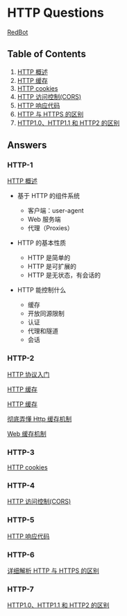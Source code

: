 # HTTP Questions

[RedBot](https://redbot.org/)

## Table of Contents

1.  [HTTP 概述](#http-1)
1.  [HTTP 缓存](#http-2)
1.  [HTTP cookies](#http-3)
1.  [HTTP 访问控制(CORS)](#http-4)
1.  [HTTP 响应代码](#http-5)
1.  [HTTP 与 HTTPS 的区别](#http-6)
1.  [HTTP1.0、HTTP1.1 和 HTTP2 的区别](#http-7)

## Answers

### HTTP-1

[HTTP 概述](https://developer.mozilla.org/zh-CN/docs/Web/HTTP/Overview)

- 基于 HTTP 的组件系统

  - 客户端：user-agent
  - Web 服务端
  - 代理（Proxies）

- HTTP 的基本性质

  - HTTP 是简单的
  - HTTP 是可扩展的
  - HTTP 是无状态，有会话的

- HTTP 能控制什么
  - 缓存
  - 开放同源限制
  - 认证
  - 代理和隧道
  - 会话

### HTTP-2

[HTTP 协议入门](http://www.ruanyifeng.com/blog/2016/08/http.html)

[HTTP 缓存](https://developer.mozilla.org/zh-CN/docs/Web/HTTP/Caching_FAQ)

[HTTP 缓存](https://developers.google.com/web/fundamentals/performance/optimizing-content-efficiency/http-caching?hl=zh-cn)

[彻底弄懂 Http 缓存机制](https://zhuanlan.zhihu.com/p/24467558)

[Web 缓存机制](http://www.alloyteam.com/2012/03/web-cache-1-web-cache-overview/)

### HTTP-3

[HTTP cookies](https://developer.mozilla.org/zh-CN/docs/Web/HTTP/Cookies)

### HTTP-4

[HTTP 访问控制(CORS)](https://developer.mozilla.org/zh-CN/docs/Web/HTTP/Access_control_CORS)

### HTTP-5

[HTTP 响应代码](https://developer.mozilla.org/zh-CN/docs/Web/HTTP/Status)

### HTTP-6

[详细解析 HTTP 与 HTTPS 的区别](https://juejin.im/entry/58d7635e5c497d0057fae036)

### HTTP-7

[HTTP1.0、HTTP1.1 和 HTTP2 的区别](https://juejin.im/entry/5981c5df518825359a2b9476)
